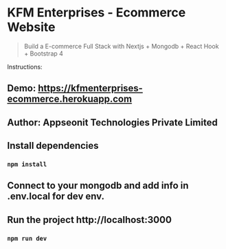 # KFM Enterprises - Ecommerce Website
> Build a E-commerce Full Stack with Nextjs + Mongodb + React Hook + Bootstrap 4

Instructions:

## Demo: https://kfmenterprises-ecommerce.herokuapp.com

## Author: Appseonit Technologies Private Limited

## Install dependencies 
### `npm install`

## Connect to your mongodb and add info in .env.local for dev env.

## Run the project http://localhost:3000
### `npm run dev`